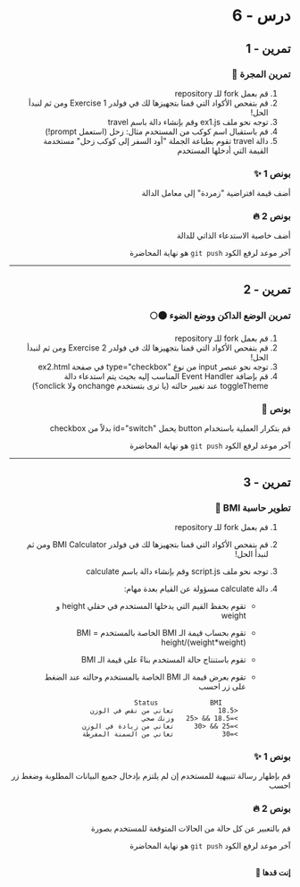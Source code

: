 <div dir="rtl">

# درس - 6

## تمرين - 1

### تمرين المجرة 🚀

1. قم بعمل fork للـ repository
2. قم بتفحص الأكواد التي قمنا بتجهيزها لك في فولدر Exercise 1 ومن ثم لنبدأ الحل!
3. توجه نحو ملف ex1.js وقم بإنشاء دالة باسم travel
4. قم باستقبال اسم كوكب من المستخدم مثال: زحل (استعمل prompt!)
5. دالة travel تقوم بطباعة الجملة "أود السفر إلى كوكب زحل" مستخدمة القيمة التي أدخلها المستخدم

### بونص 1 ✨

أضف قيمة افتراضية "زمردة" إلى معامل الدالة

### بونص 2 🔥

أضف خاصية الاستدعاء الذاتي للدالة

آخر موعد لرفع الكود `git push` هو نهاية المحاضرة

<hr>

## تمرين - 2

### تمرين الوضع الداكن ووضع الضوء 🌑🌕

1. قم بعمل fork للـ repository
2. قم بتفحص الأكواد التي قمنا بتجهيزها لك في فولدر Exercise 2 ومن ثم لنبدأ الحل!
3. توجه نحو عنصر input من نوع "type="checkbox في صفحة ex2.html
4. قم بإضافة Event Handler المناسب إليه بحيث يتم استدعاء دالة toggleTheme عند تغيير حالته (يا ترى بتستخدم onchange ولا onclick؟)

### بونص 👑

قم بتكرار العملية باستخدام button يحمل "id="switch بدلاً من checkbox

آخر موعد لرفع الكود `git push` هو نهاية المحاضرة

<hr>

## تمرين - 3

### تطوير حاسبة BMI 🍓

1.  قم بعمل fork للـ repository
2.  قم بتفحص الأكواد التي قمنا بتجهيزها لك في فولدر BMI Calculator ومن ثم لنبدأ الحل!
3.  توجه نحو ملف script.js وقم بإنشاء دالة باسم calculate
4.  دالة calculate مسؤولة عن القيام بعدة مهام:

    - تقوم بحفظ القيم التي يدخلها المستخدم في حقلي height و weight
    - تقوم بحساب قيمة الـ BMI الخاصة بالمستخدم BMI = height/(weight\*weight)
    - تقوم باستنتاج حالة المستخدم بناءً على قيمة الـ BMI
    - تقوم بعرض قيمة الـ BMI الخاصة بالمستخدم وحالته عند الضغط على زر احسب

                Status             BMI
            <18.5           تعاني من نقص في الوزن
            >=18.5 && <25   وزنك صحي
            >=25 && <30     تعاني من زيادة في الوزن
            >=30            تعاني من السمنة المفرطة

### بونص 1 ✨

قم بإظهار رسالة تنبيهية للمستخدم إن لم يلتزم بإدخال جميع البيانات المطلوبة وضغط زر احسب

### بونص 2 🔥

قم بالتعبير عن كل حالة من الحالات المتوقعة للمستخدم بصورة

آخر موعد لرفع الكود `git push` هو نهاية المحاضرة

<br>
<b>إنت قدها 💪</b>

</div>
